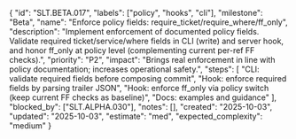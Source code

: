 {
  "id": "SLT.BETA.017",
  "labels": ["policy", "hooks", "cli"],
  "milestone": "Beta",
  "name": "Enforce policy fields: require_ticket/require_where/ff_only",
  "description": "Implement enforcement of documented policy fields. Validate required ticket/service/where fields in CLI (write) and server hook, and honor ff_only at policy level (complementing current per-ref FF checks).",
  "priority": "P2",
  "impact": "Brings real enforcement in line with policy documentation; increases operational safety.",
  "steps": [
    "CLI: validate required fields before composing commit",
    "Hook: enforce required fields by parsing trailer JSON",
    "Hook: enforce ff_only via policy switch (keep current FF checks as baseline)",
    "Docs: examples and guidance"
  ],
  "blocked_by": ["SLT.ALPHA.030"],
  "notes": [],
  "created": "2025-10-03",
  "updated": "2025-10-03",
  "estimate": "med",
  "expected_complexity": "medium"
}
